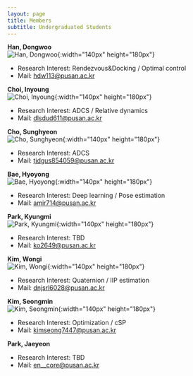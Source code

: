 ```yaml
---
layout: page
title: Members
subtitle: Undergraduated Students
---
```


**Han, Dongwoo**  
![Han, Dongwoo](/assets/img/한동우.jpg){:width="140px" height="180px"}

- Research Interest: Rendezvous&Docking / Optimal control
- Mail: hdw113@pusan.ac.kr



**Choi, Inyoung**  
![Choi, Inyoung](/assets/img/최인영.jpg){:width="140px" height="180px"}

- Research Interest: ADCS / Relative dynamics
- Mail: dlsdud611@pusan.ac.kr



**Cho, Sunghyeon**  
![Cho, Sunghyeon](/assets/img/조성현.jpg){:width="140px" height="180px"}

- Research Interest: ADCS
- Mail: tjdgus854059@pusan.ac.kr



**Bae, Hyoyong**  
![Bae, Hyoyong](/assets/img/배효용.jpg){:width="140px" height="180px"}

- Research Interest: Deep learning / Pose estimation
- Mail: amir714@pusan.ac.kr



**Park, Kyungmi**  
![Park, Kyungmi](/assets/img/박경미.jpg){:width="140px" height="180px"}

- Research Interest: TBD
- Mail: ko2649@pusan.ac.kr



**Kim, Wongi**  
![Kim, Wongi](/assets/img/김원기.jpg){:width="140px" height="180px"}

- Research Interest: Quaternion / IIP estimation
- Mail: dnjsrl6028@pusan.ac.kr



**Kim, Seongmin**  
![Kim, Seongmin](/assets/img/김성민.jpg){:width="140px" height="180px"}

- Research Interest: Optimization / cSP
- Mail: kimseong7447@pusan.ac.kr



**Park, Jaeyeon**  

- Research Interest: TBD
- Mail: en__core@pusan.ac.kr
